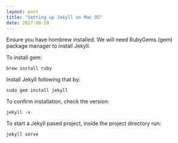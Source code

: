 ```yaml
---
layout: post
title: "Setting up Jekyll on Mac OS"
date: 2017-08-28
---
```


Ensure you have hombrew installed. We will need RubyGems (gem) package manager to install Jekyll.

To install gem:
```
brew install ruby
```

Install Jekyll following that by:
```
sudo gem install jekyll
```

To confirm installation, check the version:
```
jekyll -v
```

To start a Jekyll pased project, inside the project directory run:
```
jekyll serve
```